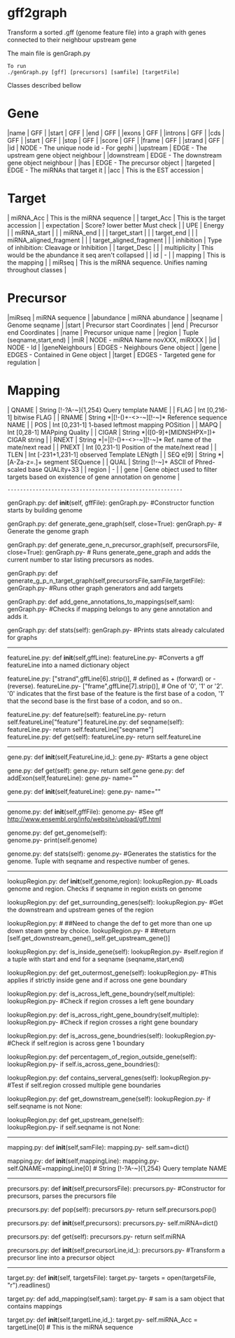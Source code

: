 # gff2graph
Transform a sorted .gff (genome feature file) into a graph with genes connected to their neighbour upstream gene  

The main file is genGraph.py 

	To run
	./genGraph.py [gff] [precursors] [samfile] [targetFile]

Classes described bellow

Gene
====

|name 							| GFF	|
|start							| GFF							|
|end			  					| GFF					|
|exons							| GFF			|
|introns							| GFF			|
|cds								| GFF		|
|start	 						| GFF				|
|stop	  						| GFF			           	|
|score	       					| GFF	|
|frame		  					| GFF		|
|strand		  					| GFF		|
|id								| NODE - The unique node id - For gephi		|
|upstream						| EDGE - The upstream gene object neighbour		|
|downstream	  					| EDGE - The downstream gene object neighbour	|
|has	         					| EDGE - The precursor object    	|
|targeted	   					| EDGE - The miRNAs that target it	|
|acc	        					| This is the EST accession	|

Target
======

| miRNA_Acc   					| This is the miRNA sequence	|
| target_Acc  					| This is the target accession	|
| expectation					| Score? lower better Must check	|
| UPE							| Energy	|
| miRNA_start					|	|
| miRNA_end						|	|
| target_start					|	|
| target_end					|	|
| miRNA_aligned_fragment		|	|
| target_aligned_fragment		| 	|
| inhibition					| Type of inhibition: Cleavage or Inhibition	|
| target_Desc					|	|
| multiplicity					| This would be the abundance it seq aren't collapsed	|
| id 							|   -		|
| mapping						| This is the mapping	|
| miRseq						| This is the miRNA sequence. Unifies naming throughout classes 	|

Precursor
=========

|miRseq		          	 		|	miRNA sequence	|
|abundance						|	miRNA abundance 	|
|seqname			            	|	Genome seqname 	|
|start			   	 			|	Precursor start Coordinates	|
|end			    	            |	Precursor end Coordinates	|
|name							|	Precursor unique name 	|
|region							|	Tuple (seqname,start,end)	|
|miR								|	NODE - miRNA Name novXXX, miRXXX	|
|id								|	NODE - Id	|
|geneNeighbours					|	EDGES - Neighbours Gene object	|
|gene							|	EDGES - Contained in Gene object	|
|target							|	EDGES - Targeted gene for regulation	|


Mapping
=======

| QNAME		| String [!-?A-~]{1,254} Query template NAME	|
| FLAG		| Int [0,216-1] bitwise FLAG	|
| RNAME		| String \*|[!-()+-<>-~][!-~]* Reference sequence NAME	|
| POS			| Int [0,231-1] 1-based leftmost mapping POSition	|
| MAPQ		| Int [0,28-1] MAPping Quality	|
| CIGAR		| String \*|([0-9]+[MIDNSHPX=])+ CIGAR string	|
| RNEXT		| String \*|=|[!-()+-<>-~][!-~]* Ref. name of the mate/next read	|
| PNEXT		| Int [0,231-1] Position of the mate/next read	|
| TLEN		| Int [-231+1,231-1] observed Template LENgth	|
| SEQ	e[9]	| String \*|[A-Za-z=.]+ segment SEQuence	|
| QUAL		| String [!-~]+ ASCII of Phred-scaled base QUALity+33			|
| region		|  -	|
| gene		| Gene object used to filter targets based on existence of gene annotation on genome	|




	--------------------------------------------------------



genGraph.py:    def __init__(self, gffFile):
genGraph.py-        #Constructor function starts by building genome

genGraph.py:    def generate_gene_graph(self, close=True):
genGraph.py-        # Generate the genome graph

genGraph.py:    def generate_gene_n_precursor_graph(self, precursorsFile, close=True):
genGraph.py-        # Runs generate_gene_graph and adds the current number to star listing precursors as nodes.

genGraph.py:    def generate_g_p_n_target_graph(self,precursorsFile,samFile,targetFile):
genGraph.py-        #Runs other graph generators and add targets

genGraph.py:    def add_gene_annotations_to_mappings(self,sam):
genGraph.py-        #Checks if mapping belongs to any gene annotation and adds it.

genGraph.py:    def stats(self):
genGraph.py-    #Prints stats already calculated for graphs

----------------------------------------------------------

featureLine.py:	def __init__(self,gffLine):
featureLine.py-	#Converts a gff featureLine into a named dictionary object

featureLine.py:		["strand",gffLine[6].strip()], # defined as + (forward) or - (reverse).
featureLine.py-		["frame",gffLine[7].strip()], # One of '0', '1' or '2'. '0' indicates that the first base of the feature is the first base of a codon, '1' that the second base is the first base of a codon, and so on..

featureLine.py:	def feature(self):
featureLine.py-		return self.featureLine["feature"]
featureLine.py:	def seqname(self):
featureLine.py-		return self.featureLine["seqname"]	
featureLine.py:	def get(self):
featureLine.py-		return self.featureLine	

--------------------------------------------------------

gene.py:	def __init__(self,FeatureLine,id_):
gene.py-	#Starts a gene object

gene.py:	def get(self):
gene.py-		return self.gene
gene.py:	def addExon(self,featureLine):
gene.py-		name=""

gene.py:	def __init__(self,featureLine):
gene.py-		name=""


-------------------------------------------------------------

genome.py:	def __init__(self,gffFile):
genome.py-		#See gff http://www.ensembl.org/info/website/upload/gff.html

genome.py:	def get_genome(self):	
genome.py-		print(self.genome)

genome.py:	def stats(self):
genome.py-		#Generates the statistics for the genome. Tuple with seqname and respective number of genes.

---------------------------------------------------------------

lookupRegion.py:	def __init__(self,genome,region):
lookupRegion.py-		#Loads genome and region. Checks if seqname in region exists on genome 

lookupRegion.py:	def get_surrounding_genes(self):
lookupRegion.py-		#Get the downstream and upstream genes of the region

lookupRegion.py:		#		##Need to change the def to get more than one up down steam gene by choice.
lookupRegion.py-		#		##return [self.get_downstream_gene(),,self.get_upstream_gene()]	

lookupRegion.py:	def is_inside_gene(self):
lookupRegion.py-		#self.region if a tuple with start and end for a seqname (seqname,start,end)

lookupRegion.py:	def get_outermost_gene(self):
lookupRegion.py-		#This applies if strictly inside gene and if across one gene boundary

lookupRegion.py:	def is_across_left_gene_boundry(self,multiple):
lookupRegion.py-		#Check if region crosses a left gene boundary	

lookupRegion.py:	def is_across_right_gene_boundry(self,multiple):
lookupRegion.py-		#Check if region crosses a right gene boundary	

lookupRegion.py:	def is_across_gene_boundries(self):
lookupRegion.py-		#Check if self.region is across gene 1 boundary

lookupRegion.py:	def percentagem_of_region_outside_gene(self):
lookupRegion.py-		if self.is_across_gene_boundries():

lookupRegion.py:	def contains_serveral_genes(self):
lookupRegion.py-		#Test if self.region crossed multiple gene boundaries  

lookupRegion.py:	def get_downstream_gene(self):
lookupRegion.py-		if self.seqname is not None:

lookupRegion.py:	def get_upstream_gene(self):	
lookupRegion.py-		if self.seqname is not None:

--------------------------------------------------------------

mapping.py:	def __init__(self,samFile):
mapping.py-		self.sam=dict()

mapping.py:	def __init__(self,mappingLine):
mapping.py-		self.QNAME=mappingLine[0] 	# String [!-?A-~]{1,254} Query template NAME

-----------------------------------------------------

precursors.py:	def __init__(self,precursorsFile):
precursors.py-	#Constructor for precursors, parses the precursors file

precursors.py:	def pop(self):
precursors.py-		return self.precursors.pop()

precursors.py:	def __init__(self,precursors):
precursors.py-		self.miRNA=dict()

precursors.py:	def get(self):
precursors.py-		return self.miRNA	

precursors.py:	def __init__(self,precursorLine,id_):
precursors.py-	#Transform a precursor line into a precursor object	

--------------------------------------------------------

target.py:    def __init__(self, targetsFile):
target.py-        targets = open(targetsFile, "r").readlines()

target.py:    def add_mapping(self,sam):
target.py-    		# sam is a sam object that contains mappings     

target.py:    def __init__(self,targetLine,id_):
target.py-        self.miRNA_Acc = targetLine[0]   								# This is the miRNA sequence
